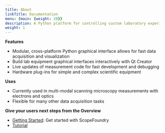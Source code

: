 ```yaml
---
title: About
linkTitle: Documentation
menu: {main: {weight: 20}}
description: A Python platform for controlling custom laboratory experiments and visualizing scientific data.
weight: 1
---
```


**Features**

* Modular, cross-platform Python graphical interface allows for fast data acquisition and visualization
* Build lab equipment graphical interfaces interactively with Qt Creator
* Live updates of measurement code for fast development and debugging
* Hardware plug-ins for simple and complex scientific equipment

**Uses**
* Currently used in multi-modal scanning microscopy measurements with electrons and optics
* Flexible for many other data acquisition tasks

**Give your users next steps from the Overview**

- [Getting Started](/docs/1_getting-started): Get started with ScopeFoundry
- [Tutorial](/docs/11_tools-tutorials/)
